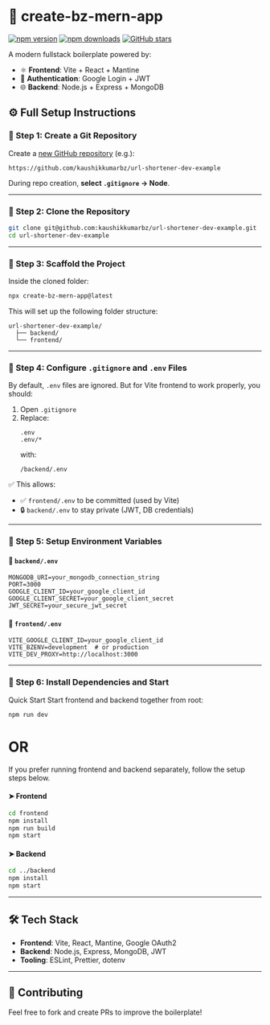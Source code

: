 # 🚀 create-bz-mern-app

[![npm version](https://img.shields.io/npm/v/create-bz-mern-app.svg)](https://www.npmjs.com/package/create-bz-mern-app)
[![npm downloads](https://img.shields.io/npm/dm/create-bz-mern-app.svg)](https://www.npmjs.com/package/create-bz-mern-app)
[![GitHub stars](https://img.shields.io/github/stars/kaushikkumarbz/create-bz-mern-app?style=social)](https://github.com/kaushikkumarbz/create-bz-mern-app)

A modern fullstack boilerplate powered by:

- ⚛️ **Frontend**: Vite + React + Mantine  
- 🔐 **Authentication**: Google Login + JWT  
- 🌐 **Backend**: Node.js + Express + MongoDB  

## ⚙️ Full Setup Instructions

### 🔹 Step 1: Create a Git Repository

Create a [new GitHub repository](https://github.com/new) (e.g.):
```
https://github.com/kaushikkumarbz/url-shortener-dev-example
```
During repo creation, **select `.gitignore` → Node**.

---

### 🔹 Step 2: Clone the Repository

```bash
git clone git@github.com:kaushikkumarbz/url-shortener-dev-example.git
cd url-shortener-dev-example
```

---

### 🔹 Step 3: Scaffold the Project

Inside the cloned folder:

```bash
npx create-bz-mern-app@latest
```

This will set up the following folder structure:

```
url-shortener-dev-example/
  ├── backend/
  └── frontend/
```

---

### 🔹 Step 4: Configure `.gitignore` and `.env` Files

By default, `.env` files are ignored. But for Vite frontend to work properly, you should:

1. Open `.gitignore`
2. Replace:
   ```
   .env
   .env/*
   ```
   with:
   ```
   /backend/.env
   ```

✅ This allows:
- ✅ `frontend/.env` to be committed (used by Vite)
- 🔒 `backend/.env` to stay private (JWT, DB credentials)

---

### 🔹 Step 5: Setup Environment Variables

#### 📁 `backend/.env`
```env
MONGODB_URI=your_mongodb_connection_string
PORT=3000
GOOGLE_CLIENT_ID=your_google_client_id
GOOGLE_CLIENT_SECRET=your_google_client_secret
JWT_SECRET=your_secure_jwt_secret
```

#### 📁 `frontend/.env`
```env
VITE_GOOGLE_CLIENT_ID=your_google_client_id
VITE_BZENV=development  # or production
VITE_DEV_PROXY=http://localhost:3000
```

---

### 🔹 Step 6: Install Dependencies and Start

Quick Start
Start frontend and backend together from root:
```bash
npm run dev
```

# OR

If you prefer running frontend and backend separately, follow the setup steps below.
#### ➤ Frontend

```bash
cd frontend
npm install
npm run build
npm start
```

#### ➤ Backend

```bash
cd ../backend
npm install
npm start
```
---

## 🛠️ Tech Stack

- **Frontend**: Vite, React, Mantine, Google OAuth2
- **Backend**: Node.js, Express, MongoDB, JWT
- **Tooling**: ESLint, Prettier, dotenv

---

## 🙌 Contributing

Feel free to fork and create PRs to improve the boilerplate!

